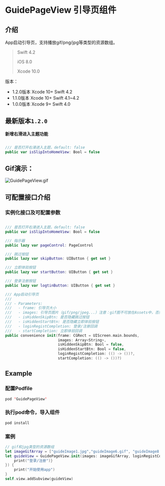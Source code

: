 # GuidePageView 引导页组件
## 介绍
App启动引导页，支持播放gif/png/jpg等类型的资源数组。


> Swift 4.2
>
> iOS 8.0
>
> Xcode 10.0
>

版本：
- 1.2.0版本  Xcode 10+  Swift 4.2
- 1.1.0版本  Xcode 10+  Swift 4.1~4.2
- 1.0.0版本  Xcode 9+  Swift 4.0


## 最新版本`1.2.0`
**新增右滑进入主题功能**
```Swift

/// 是否打开右滑进入主题，default: false
public var isSlipIntoHomeView: Bool = false
```

## Gif演示：

![GuidePageView.gif](http://upload-images.jianshu.io/upload_images/877439-71f9a9a8c30aa7ec.gif?imageMogr2/auto-orient/strip%7CimageView2/2/w/1240)


## 可配置接口介绍

### 实例化接口及可配置参数

```Swift

/// 是否打开右滑进入主题，default: false
public var isSlipIntoHomeView: Bool = false

/// 指示器
public lazy var pageControl: PageControl

/// 跳过按钮
public lazy var skipButton: UIButton { get set }

/// 立即体验按钮
public lazy var startButton: UIButton { get set }

/// 登录注册按钮
public lazy var logtinButton: UIButton { get set }

/// App启动引导页
///
/// - Parameters:
///   - frame: 引导页大小
///   - images: 引导页图片（gif/png/jpeg...）注意：gif图不可放在Assets中，否则加载不出来（建议引导页的图片都不要放在Assets文件中，因为使用imageName加载时，系统会缓存图片，造成内存暴增）
///   - isHiddenSkipBtn: 是否隐藏跳过按钮
///   - isHiddenStartBtn: 是否隐藏立即体验按钮
///   - loginRegistCompletion: 登录/注册回调
///   - startCompletion: 立即体验回调
public convenience init(frame: CGRect = UIScreen.main.bounds,
                        images: Array<String>,
                        isHiddenSkipBtn: Bool = false,
                        isHiddenStartBtn: Bool = false,
                        loginRegistCompletion: (() -> ())?,
                        startCompletion: (() -> ())?)

```

## Example

### 配置Podfile

```Swift
pod 'GuidePageView'
```

### 执行pod命令，导入组件

```Swift
pod install
```
### 案例

```Swift
// gif和jpg类型的资源数组
let imageGifArray = ["guideImage1.jpg","guideImage6.gif", "guideImage8.gif", "guideImage2.jpg","guideImage7.gif", "guideImage5.jpg"]
let guideView = GuidePageView.init(images: imageGifArray, loginRegistCompletion: {
    print("登录/注册")}
}) {
    print("开始使用app")
}
self.view.addSubview(guideView)
```
